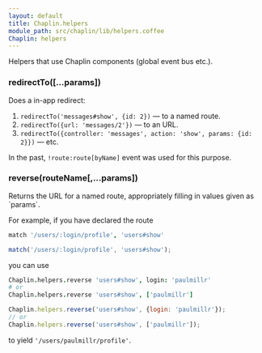 ```yaml
---
layout: default
title: Chaplin.helpers
module_path: src/chaplin/lib/helpers.coffee
Chaplin: helpers
---
```


Helpers that use Chaplin components (global event bus etc.).

<h3 class="module-member" id="redirectTo">redirectTo([...params])</h3>
Does a in-app redirect:

1. `redirectTo('messages#show', {id: 2})` — to a named route.
2. `redirectTo({url: 'messages/2'})` — to an URL.
3. `redirectTo({controller: 'messages', action: 'show', params: {id: 2}})` — etc.

In the past, `!route:route[byName]` event was used for this purpose.

<h3 class="module-member" id="reverse">reverse(routeName[,...params])</h3>
Returns the URL for a named route, appropriately filling in values given as `params`.

For example, if you have declared the route

```coffeescript
match '/users/:login/profile', 'users#show'
```

```javascript
match('/users/:login/profile', 'users#show');
```

you can use

```coffeescript
Chaplin.helpers.reverse 'users#show', login: 'paulmillr'
# or
Chaplin.helpers.reverse 'users#show', ['paulmillr']
```

```javascript
Chaplin.helpers.reverse('users#show', {login: 'paulmillr'});
// or
Chaplin.helpers.reverse('users#show', ['paulmillr']);
```

to yield `'/users/paulmillr/profile'`.
